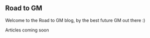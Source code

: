 ## Road to GM

Welcome to the Road to GM blog, by the best future GM out there :)

Articles coming soon

